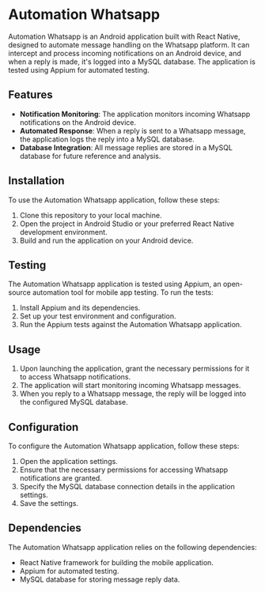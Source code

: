 # Automation Whatsapp

Automation Whatsapp is an Android application built with React Native, designed to automate message handling on the Whatsapp platform. It can intercept and process incoming notifications on an Android device, and when a reply is made, it's logged into a MySQL database. The application is tested using Appium for automated testing.

## Features

- **Notification Monitoring**: The application monitors incoming Whatsapp notifications on the Android device.
- **Automated Response**: When a reply is sent to a Whatsapp message, the application logs the reply into a MySQL database.
- **Database Integration**: All message replies are stored in a MySQL database for future reference and analysis.

## Installation

To use the Automation Whatsapp application, follow these steps:

1. Clone this repository to your local machine.
2. Open the project in Android Studio or your preferred React Native development environment.
3. Build and run the application on your Android device.

## Testing

The Automation Whatsapp application is tested using Appium, an open-source automation tool for mobile app testing. To run the tests:

1. Install Appium and its dependencies.
2. Set up your test environment and configuration.
3. Run the Appium tests against the Automation Whatsapp application.

## Usage

1. Upon launching the application, grant the necessary permissions for it to access Whatsapp notifications.
2. The application will start monitoring incoming Whatsapp messages.
3. When you reply to a Whatsapp message, the reply will be logged into the configured MySQL database.

## Configuration

To configure the Automation Whatsapp application, follow these steps:

1. Open the application settings.
2. Ensure that the necessary permissions for accessing Whatsapp notifications are granted.
3. Specify the MySQL database connection details in the application settings.
4. Save the settings.

## Dependencies

The Automation Whatsapp application relies on the following dependencies:

- React Native framework for building the mobile application.
- Appium for automated testing.
- MySQL database for storing message reply data.
